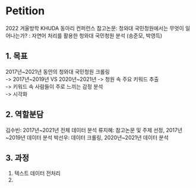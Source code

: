 # Petition
2022 겨울방학 KHUDA 동아리 컨퍼런스
참고논문: 청와대 국민청원에서는 무엇이 일어나는가? : 자연어 처리를 활용한 청와대 국민청원 분석 (송준모, 박영득)

## 1. 목표 <br>
2017년~2021년 동안의 청와대 국민청원 크롤링  
-> 2017년~2019년 VS 2020년~2021년
-> 청원 속 주요 키워드 추출  
-> 키워드 속 사람들이 주로 느끼는 감정 분석  
-> 시각화  

## 2. 역할분담
김수빈: 2017년~2021년 전체 데이터 분석
류지혜: 참고논문 및 주제 선정, 2017년~2019년 데이터 분석
박선우: 데이터 크롤링, 2020년~2021년 데이터 분석


## 3. 과정
1. 텍스트 데이터 전처리
2. 
